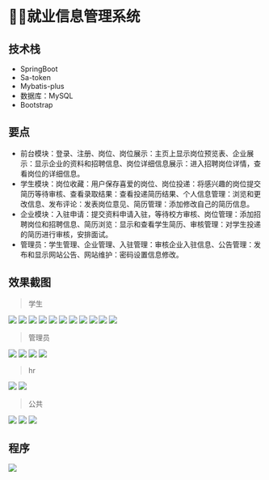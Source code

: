# 👩‍🎓就业信息管理系统 <Badge type="warning" text="毕设" vertical="top" />

<MyGlobalComponent />

## 技术栈
- SpringBoot
- Sa-token
- Mybatis-plus
- 数据库：MySQL
- Bootstrap


## 要点
- 前台模块：登录、注册、岗位、岗位展示：主页上显示岗位预览表、企业展示：显示企业的资料和招聘信息、岗位详细信息展示：进入招聘岗位详情，查看岗位的详细信息。
- 学生模块：岗位收藏：用户保存喜爱的岗位、岗位投递：将感兴趣的岗位提交简历等待审核、查看录取结果：查看投递简历结果、个人信息管理：浏览和更改信息、发布评论：发表岗位意见、简历管理：添加修改自己的简历信息。
- 企业模块：入驻申请：提交资料申请入驻，等待校方审核、岗位管理：添加招聘岗位和招聘信息、简历浏览：显示和查看学生简历、审核管理：对学生投递的简历进行审核，安排面试。
- 管理员：学生管理、企业管理、入驻管理：审核企业入驻信息、公告管理：发布和显示网站公告、网站维护：密码设置信息修改。

## 效果截图
> 学生

![](http://cdn.qiniu.liyansheng.top/img/20240712181142.png)
![](http://cdn.qiniu.liyansheng.top/img/20240712180854.png)
![](http://cdn.qiniu.liyansheng.top/img/20240712180912.png)
![](http://cdn.qiniu.liyansheng.top/img/20240712180928.png)
![](http://cdn.qiniu.liyansheng.top/img/20240712181210.png)
![](http://cdn.qiniu.liyansheng.top/img/20240712181225.png)
![](http://cdn.qiniu.liyansheng.top/img/20240712181240.png)
![](http://cdn.qiniu.liyansheng.top/img/20240712181255.png)
![](http://cdn.qiniu.liyansheng.top/img/20240712181439.png)
![](http://cdn.qiniu.liyansheng.top/img/20240712181349.png)
![](http://cdn.qiniu.liyansheng.top/img/20240712181408.png)

> 管理员

![](http://cdn.qiniu.liyansheng.top/img/20240712181555.png)
![](http://cdn.qiniu.liyansheng.top/img/20240712181613.png)
![](http://cdn.qiniu.liyansheng.top/img/20240712181637.png)
![](http://cdn.qiniu.liyansheng.top/img/20240712181653.png)

> hr

![](http://cdn.qiniu.liyansheng.top/img/20240712181821.png)
![](http://cdn.qiniu.liyansheng.top/img/20240712181846.png)

> 公共

![](http://cdn.qiniu.liyansheng.top/img/20240712181934.png)
![](http://cdn.qiniu.liyansheng.top/img/20240712181949.png)
![](http://cdn.qiniu.liyansheng.top/img/20240712182006.png)

## 程序
![](http://cdn.qiniu.liyansheng.top/img/20240712184837.png)
